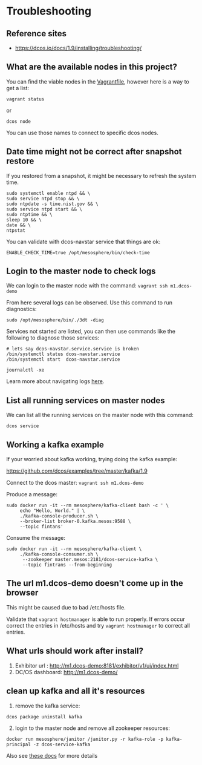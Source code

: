 # Troubleshooting

## Reference sites
- https://dcos.io/docs/1.9/installing/troubleshooting/

## What are the available nodes in this project?

You can find the viable nodes in the [Vagrantfile](../Vagrantfile), however
here is a way to get a list:
```
vagrant status
```

or

```
dcos node
```

You can use those names to connect to specific dcos nodes.

## Date time might not be correct after snapshot restore

If you restored from a snapshot, it might be necessary to refresh the system time.

```
sudo systemctl enable ntpd && \
sudo service ntpd stop && \
sudo ntpdate -s time.nist.gov && \
sudo service ntpd start && \
sudo ntptime && \
sleep 10 && \
date && \
ntpstat
```

You can validate with dcos-navstar service that things are ok:

```
ENABLE_CHECK_TIME=true /opt/mesosphere/bin/check-time
```

## Login to the master node to check logs

We can login to the master node with the command:
  `vagrant ssh m1.dcos-demo`

From here several logs can be observed.  Use this command to run diagnostics:
```
sudo /opt/mesosphere/bin/./3dt -diag
```

Services not started are listed, you can then use commands like the following
to diagnose those services:

```
# lets say dcos-navstar.service.service is broken
/bin/systemctl status dcos-navstar.service
/bin/systemctl start  dcos-navstar.service

journalctl -xe
```
Learn more about navigating logs [here](https://dcos.io/docs/1.8/administration/installing/custom/troubleshooting/#-a-name-component-logs-a-component-logs).

## List all running services on master nodes

We can list all the running services on the master node with this command:

```
dcos service
```

## Working a kafka example

If your worried about kafka working, trying doing the kafka example:

https://github.com/dcos/examples/tree/master/kafka/1.9

Connect to the dcos master: `vagrant ssh m1.dcos-demo`

Produce a message:
```
sudo docker run -it --rm mesosphere/kafka-client bash -c ' \
     echo "Hello, World." | \
     ./kafka-console-producer.sh \
     --broker-list broker-0.kafka.mesos:9588 \
     --topic fintans'
```

Consume the message:
```
sudo docker run -it --rm mesosphere/kafka-client \
     ./kafka-console-consumer.sh \
      --zookeeper master.mesos:2181/dcos-service-kafka \
      --topic fintrans --from-beginning
```

## The url m1.dcos-demo doesn't come up in the browser

This might be caused due to bad /etc/hosts file.

Validate that `vagrant hostmanager` is able to run properly.  If errors
   occur correct the entries in /etc/hosts and try `vagrant hostmanager` to correct all entries.

## What urls should work after install?

1. Exhibitor url : http://m1.dcos-demo:8181/exhibitor/v1/ui/index.html
2. DC/OS dashboard: http://m1.dcos-demo/

## clean up kafka and all it's resources

1. remove the kafka service:
```
dcos package uninstall kafka
```
2. login to the master node and remove all zookeeper resources:
```
docker run mesosphere/janitor /janitor.py -r kafka-role -p kafka-principal -z dcos-service-kafka
```
Also see [these docs](https://docs.mesosphere.com/1.9/deploying-services/uninstall/#framework-cleaner) for more details
